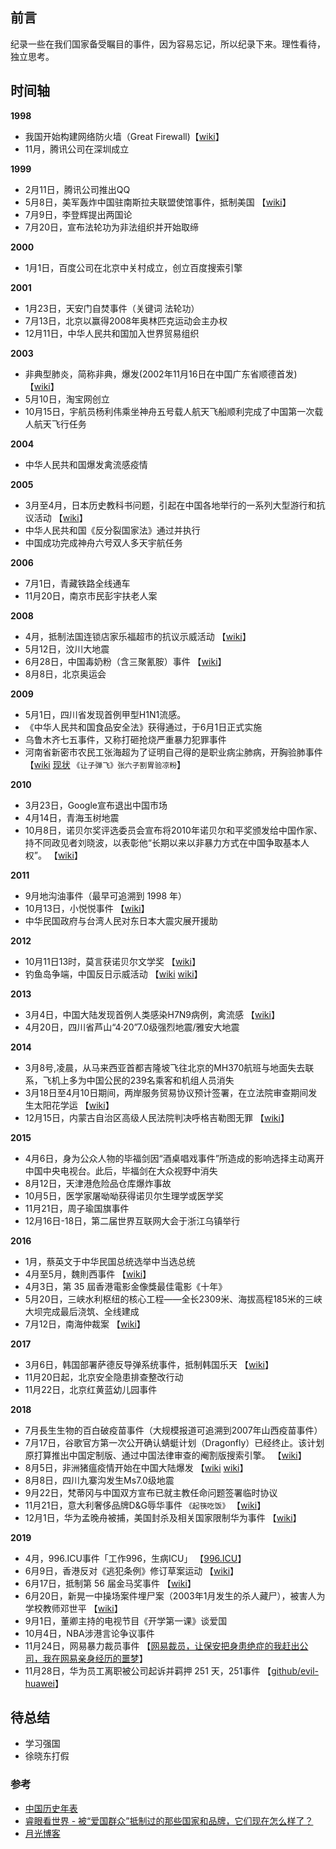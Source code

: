 ## 前言

纪录一些在我们国家备受瞩目的事件，因为容易忘记，所以纪录下来。理性看待，独立思考。

## 时间轴

**1998**

-   我国开始构建网络防火墙（Great Firewall)【[wiki](https://zh.wikipedia.org/wiki/%E9%98%B2%E7%81%AB%E9%95%BF%E5%9F%8E)】
-   11月，腾讯公司在深圳成立

**1999**

-   2月11日，腾讯公司推出QQ
-   5月8日，美军轰炸中国驻南斯拉夫联盟使馆事件，抵制美国 【[wiki](https://zh.wikipedia.org/wiki/%E4%BA%94%E5%85%AB%E4%BA%8B%E4%BB%B6)】
-   7月9日，李登辉提出两国论
-   7月20日，宣布法轮功为非法组织并开始取缔

**2000**

-   1月1日，百度公司在北京中关村成立，创立百度搜索引擎

**2001**

-   1月23日，天安门自焚事件（关键词 法轮功）
-   7月13日，北京以赢得2008年奥林匹克运动会主办权
-   12月11日，中华人民共和国加入世界贸易组织

**2003**

-   非典型肺炎，简称非典，爆发(2002年11月16日在中国广东省顺德首发) 【[wiki](https://zh.wikipedia.org/zh-cn/%E5%9A%B4%E9%87%8D%E6%80%A5%E6%80%A7%E5%91%BC%E5%90%B8%E7%B3%BB%E7%B5%B1%E7%B6%9C%E5%90%88%E7%97%87)】
-   5月10日，淘宝网创立
-   10月15日，宇航员杨利伟乘坐神舟五号载人航天飞船顺利完成了中国第一次载人航天飞行任务

**2004**

-   中华人民共和国爆发禽流感疫情

**2005**

-   3月至4月，日本历史教科书问题，引起在中国各地举行的一系列大型游行和抗议活动 【[wiki](https://zh.wikipedia.org/zh-cn/2005%E5%B9%B4%E4%B8%AD%E5%9B%BD%E5%8F%8D%E6%97%A5%E7%A4%BA%E5%A8%81%E6%B4%BB%E5%8A%A8)】
-   中华人民共和国《反分裂国家法》通过并执行
-   中国成功完成神舟六号双人多天宇航任务

**2006**

-   7月1日，青藏铁路全线通车
-   11月20日，南京市民彭宇扶老人案

**2008**

-   4月，抵制法国连锁店家乐福超市的抗议示威活动 【[wiki](https://zh.wikipedia.org/zh-cn/2008%E5%B9%B4%E4%B8%AD%E5%9B%BD%E6%B0%91%E4%BC%97%E6%8A%B5%E5%88%B6%E5%AE%B6%E4%B9%90%E7%A6%8F%E4%BA%8B%E4%BB%B6)】
-   5月12日，汶川大地震
-   6月28日，中国毒奶粉（含三聚氰胺）事件 【[wiki](https://zh.wikipedia.org/wiki/2008%E5%B9%B4%E4%B8%AD%E5%9B%BD%E5%A5%B6%E5%88%B6%E5%93%81%E6%B1%A1%E6%9F%93%E4%BA%8B%E4%BB%B6)】
-   8月8日，北京奥运会

**2009**

-   5月1日，四川省发现首例甲型H1N1流感。
-   《中华人民共和国食品安全法》获得通过，于6月1日正式实施
-   乌鲁木齐七五事件，又称打砸抢烧严重暴力犯罪事件
-   河南省新密市农民工张海超为了证明自己得的是职业病尘肺病，开胸验肺事件 【[wiki](https://zh.wikipedia.org/zh-cn/%E5%BC%A0%E6%B5%B7%E8%B6%85%E5%BC%80%E8%83%B8%E9%AA%8C%E8%82%BA%E4%BA%8B%E4%BB%B6) [现状](http://www.xinhuanet.com/gongyi/2018-07/24/c_129919567.htm) `《让子弹飞》张六子割胃验凉粉`】

**2010**

-   3月23日，Google宣布退出中国市场
-   4月14日，青海玉树地震
-   10月8日，诺贝尔奖评选委员会宣布将2010年诺贝尔和平奖颁发给中国作家、持不同政见者刘晓波，以表彰他“长期以来以非暴力方式在中国争取基本人权”。 【[wiki](https://zh.wikipedia.org/zh-cn/%E5%88%98%E6%99%93%E6%B3%A2)】

**2011**

-   9月地沟油事件（最早可追溯到 1998 年）
-   10月13日，小悦悦事件 【[wiki](https://zh.wikipedia.org/zh-cn/%E5%B0%8F%E6%82%A6%E6%82%A6%E4%BA%8B%E4%BB%B6)】
-   中华民国政府与台湾人民对东日本大震灾展开援助

**2012**

-   10月11日13时，莫言获诺贝尔文学奖 【[wiki](https://zh.wikipedia.org/zh-cn/%E8%8E%AB%E8%A8%80)】
-   钓鱼岛争端，中国反日示威活动 【[wiki](https://zh.wikipedia.org/zh-cn/%E6%97%A5%E6%9C%AC%E6%94%BF%E5%BA%9C%E8%B4%AD%E4%B9%B0%E9%92%93%E9%B1%BC%E5%B2%9B%E4%BA%8B%E4%BB%B6) [wiki](https://zh.wikipedia.org/zh-cn/2012%E5%B9%B4%E4%B8%AD%E5%9B%BD%E5%8F%8D%E6%97%A5%E7%A4%BA%E5%A8%81%E6%B4%BB%E5%8A%A8)】

**2013**

-   3月4日，中国大陆发现首例人类感染H7N9病例，禽流感 【[wiki](https://zh.wikipedia.org/wiki/%E7%94%B2%E5%9E%8B%E6%B5%81%E6%84%9F%E7%97%85%E6%AF%92H7N9%E4%BA%9E%E5%9E%8B)】
-   4月20日，四川省芦山“4·20”7.0级强烈地震/雅安大地震

**2014**

-   3月8号,凌晨，从马来西亚首都吉隆坡飞往北京的MH370航班与地面失去联系，飞机上多为中国公民的239名乘客和机组人员消失
-   3月18日至4月10日期间，两岸服务贸易协议预计签署，在立法院审查期间发生太阳花学运 【[wiki](https://zh.wikipedia.org/zh-cn/%E5%A4%AA%E9%99%BD%E8%8A%B1%E5%AD%B8%E9%81%8B)】
-   12月15日，内蒙古自治区高级人民法院判决呼格吉勒图无罪 【[wiki](https://zh.wikipedia.org/zh-cn/%E5%91%BC%E6%A0%BC%E5%90%89%E5%8B%92%E5%9B%BE%E6%A1%88)】

**2015**

-   4月6日，身为公众人物的毕福剑因“酒桌唱戏事件”所造成的影响选择主动离开中国中央电视台。此后，毕福剑在大众视野中消失
-   8月12日，天津港危险品仓库爆炸事故
-   10月5日，医学家屠呦呦获得诺贝尔生理学或医学奖
-   11月21日，周子瑜国旗事件
-   12月16日-18日，第二届世界互联网大会于浙江乌镇举行

**2016**

-   1月，蔡英文于中华民国总统选举中当选总统
-   4月至5月，魏則西事件 【[wiki](https://zh.wikipedia.org/zh-cn/%E9%AD%8F%E5%88%99%E8%A5%BF%E4%BA%8B%E4%BB%B6)】
-   4月3日，第 35 屆香港電影金像獎最佳電影《十年》
-   5月20日，三峡水利枢纽的核心工程——全长2309米、海拔高程185米的三峡大坝完成最后浇筑、全线建成
-   7月12日，南海仲裁案 【[wiki](https://zh.wikipedia.org/zh-cn/%E5%8D%97%E6%B5%B7%E4%BB%B2%E8%A3%81%E6%A1%88)】

**2017**

-   3月6日，韩国部署萨德反导弹系统事件，抵制韩国乐天 【[wiki](https://zh.wikipedia.org/zh-cn/%E9%9F%93%E5%9C%8B%E9%83%A8%E7%BD%B2%E8%96%A9%E5%BE%B7%E5%8F%8D%E5%B0%8E%E5%BD%88%E7%B3%BB%E7%B5%B1%E4%BA%8B%E4%BB%B6)】
-   11月20日起，北京安全隐患排查整改行动
-   11月22日，北京红黄蓝幼儿园事件

**2018**

-   7月長生生物的百白破疫苗事件（大规模报道可追溯到2007年山西疫苗事件）
-   7月17日，谷歌官方第一次公开确认蜻蜓计划（Dragonfly）已经终止。该计划原打算推出中国定制版、通过中国法律审查的阉割版搜索引擎。 【[wiki](https://zh.wikipedia.org/zh-cn/%E8%9C%BB%E8%9C%93%E8%A8%88%E7%95%AB)】
-   8月5日，非洲猪瘟疫情开始在中国大陆爆发 【[wiki](https://zh.wikipedia.org/zh-cn/%E9%9D%9E%E6%B4%B2%E8%B1%AC%E7%98%9F%E7%97%85%E6%AF%92%E7%A7%91) [wiki](https://zh.wikipedia.org/wiki/%E4%B8%AD%E5%9B%BD%E5%A4%A7%E9%99%86%E9%9D%9E%E6%B4%B2%E7%8C%AA%E7%98%9F%E7%96%AB%E6%83%85)】
-   8月8日，四川九寨沟发生Ms7.0级地震
-   9月22日，梵蒂冈与中国双方宣布已就主教任命问题签署临时协议
-   11月21日，意大利奢侈品牌D&G辱华事件 `《起筷吃饭》` 【[wiki](https://zh.wikipedia.org/zh-cn/%E6%9D%9C%E5%98%89%E7%8F%AD%E7%BA%B3#%E8%BE%B1%E5%8D%8E)】
-   12月1日，华为孟晚舟被捕，美国封杀及相关国家限制华为事件 【[wiki](https://zh.wikipedia.org/zh-cn/%E5%AF%B9%E5%8D%8E%E4%B8%BA%E7%9A%84%E4%BA%89%E8%AE%AE#%E7%BE%8E%E5%9B%BD%E5%B0%81%E6%9D%80%E5%8F%8A%E7%9B%B8%E9%97%9C%E5%9C%8B%E5%AE%B6%E9%99%90%E5%88%B6%E5%8D%8E%E4%B8%BA%E4%BA%8B%E4%BB%B6)】

**2019**

-   4月，996.ICU事件「工作996，生病ICU」 【[996.ICU](https://github.com/996icu/996.ICU)】
-   6月9日，香港反对《逃犯条例》修订草案运动 【[wiki](https://zh.wikipedia.org/zh-cn/%E5%8F%8D%E5%B0%8D%E9%80%83%E7%8A%AF%E6%A2%9D%E4%BE%8B%E4%BF%AE%E8%A8%82%E8%8D%89%E6%A1%88%E9%81%8B%E5%8B%95)】
-   6月17日，抵制第 56 届金马奖事件 【[wiki](https://zh.wikipedia.org/zh-cn/%E4%B8%AD%E5%9C%8B%E5%A4%A7%E9%99%B8%E5%9C%8B%E5%AE%B6%E9%9B%BB%E5%BD%B1%E5%B1%80%E6%8A%B5%E5%88%B6%E7%AC%AC56%E5%B1%86%E9%87%91%E9%A6%AC%E7%8D%8E%E4%BA%8B%E4%BB%B6)】
-   6月20日，新晃一中操场案件埋尸案（2003年1月发生的杀人藏尸），被害人为学校教师邓世平 【[wiki](https://zh.wikipedia.org/zh-cn/%E6%96%B0%E6%99%83%E4%B8%80%E4%B8%AD%E6%93%8D%E5%9C%BA%E5%9F%8B%E5%B0%B8%E6%A1%88)】
-   9月1日，董卿主持的电视节目《开学第一课》谈爱国
-   10月4日，NBA涉港言论争议事件
-   11月24日，网易暴力裁员事件 【[网易裁员，让保安把身患绝症的我赶出公司，我在网易亲身经历的噩梦](https://www.williamlong.info/archives/5898.html)】
-   11月28日，华为员工离职被公司起诉并羁押 251 天，251事件 【[github/evil-huawei](https://github.com/evil-huawei/evil-huawei/tree/master/events/%E5%8D%8E%E4%B8%BA%E5%91%98%E5%B7%A5%E7%A6%BB%E8%81%8C%E8%A2%AB%E5%85%AC%E5%8F%B8%E8%B5%B7%E8%AF%89%E5%B9%B6%E7%BE%81%E6%8A%BC%20251%20%E5%A4%A9)】

## 待总结

-   学习强国
-   徐晓东打假

### 参考

-   [中国历史年表](https://zh.wikipedia.org/zh-cn/%E4%B8%AD%E5%9B%BD%E5%8E%86%E5%8F%B2%E5%B9%B4%E8%A1%A8)
-   [睿眼看世界 - 被“爱国群众”抵制过的那些国家和品牌，它们现在怎么样了？](https://www.youtube.com/watch?v=cfyZzwxOJNg)
-   [月光博客](https://www.williamlong.info/)